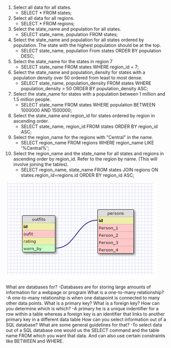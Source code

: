
1. Select all data for all states.
	- SELECT * FROM states;
2. Select all data for all regions.
	- SELECT * FROM regions;
3. Select the state_name and population for all states.
	- SELECT state_name, population FROM states;
4. Select the state_name and population for all states ordered by population. The state with the highest population should be at the top.
	- SELECT state_name, population From states ORDER BY population DESC;
5. Select the state_name for the states in region 7
	- SELECT state_name FROM states WHERE region_id = 7;
6. Select the state_name and population_density for states with a population density over 50 ordered from least to most dense.
	- SELECT state_name, population_density FROM states WHERE population_density > 50 ORDER BY population_density ASC;
7. Select the state_name for states with a population between 1 million and 1.5 million people.
	- SELECT state_name FROM states WHERE population BETWEEN 1000000 AND 1500000;
8. Select the state_name and region_id for states ordered by region in ascending order.
	- SELECT state_name, region_id FROM states ORDER BY region_id ASC;
9. Select the region_name for the regions with "Central" in the name.
	- SELECT region_name FROM regions WHERE region_name LIKE '%Central%';
10. Select the region_name and the state_name for all states and regions in ascending order by region_id. Refer to the region by name. (This will involve joining the tables).
	- SELECT region_name, state_name FROM states JOIN regions ON states.region_id=regions.id ORDER BY region_id ASC;

![Tables](/week-8/database-intro/schema_img.png)

What are databases for?
-Databases are for storing large amounts of information for a webpage or program
What is a one-to-many relationship?
-A one-to-many relationship is when one datapoint is connected to many other data points.
What is a primary key? What is a foreign key? How can you determine which is which?
-A primary he is a unique indentifier for a row within a table whereas a foreign key is an identifier that links to another primary key in a different data table
How can you select information out of a SQL database? What are some general guidelines for that?
-To select data out of a SQL database one would us the SELECT command and the table name FROM which you want that data. And can also use certain constraints like BETWEEN and WHERE.
